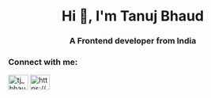 <h1 align="center">Hi 👋, I'm Tanuj Bhaud</h1>
<h3 align="center">A Frontend developer from India</h3>

<h3 align="left">Connect with me:</h3>
<p align="left">
<a href="https://twitter.com/tj_bhaud" target="blank"><img align="center" src="https://raw.githubusercontent.com/rahuldkjain/github-profile-readme-generator/master/src/images/icons/Social/twitter.svg" alt="tj_bhaud" height="30" width="40" /></a>
<a href="https://linkedin.com/in/https://www.linkedin.com/in/tanuj-bhaud/" target="blank"><img align="center" src="https://raw.githubusercontent.com/rahuldkjain/github-profile-readme-generator/master/src/images/icons/Social/linked-in-alt.svg" alt="https://www.linkedin.com/in/tanuj-bhaud/" height="30" width="40" /></a>
</p>

